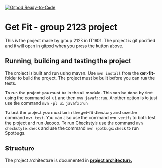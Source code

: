 [![Gitpod Ready-to-Code](https://img.shields.io/badge/Gitpod-Ready--to--Code-blue?logo=gitpod)](https://gitpod.stud.ntnu.no/#https://gitlab.stud.idi.ntnu.no/it1901/groups-2021/gr2123/gr2123)

# Get Fit - group 2123 project 

This is the project made by group 2123 in IT1901. The project is git podified and it will open in gitpod when you press the button above.

## Running, building and testing the project 

The project is built and run using maven. Use `mvn install` from  the **get-fit**-folder to build the project. The project must be built before you can run the tests.

To run the project you must be in the **ui**-module. This can be done by first using the command `cd ui` and then `mvn javafx:run`. Another option is to just use the command `mvn -pl ui javafx:run`

To test the project you must be in the get-fit directory and use the command `mvn test`. You can also use the command `mvn verify` to both test the project and run Jacoco. To run Checkstyle use the command `mvn checkstyle:check` and use the command `mvn spotbugs:check` to run Spotbugs.

## Structure 

The project architecture is documented in **[project architecture.](/design-documentation/project-architecture/structure.md)**
